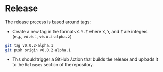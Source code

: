 # Release

The release process is based around tags:

- Create a new tag in the format `vX.Y.Z` where `X`, `Y`, and `Z` are integers (e.g., `v0.0.1`, `v0.0.2-alpha.2`):

```bash
git tag v0.0.2-alpha.1
git push origin v0.0.2-alpha.1
```

- This should trigger a GitHub Action that builds the release and uploads it to the `Releases` section of the repository.